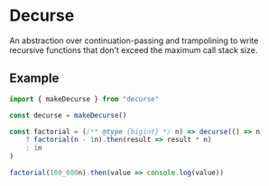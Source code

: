 # Decurse
An abstraction over continuation-passing and trampolining to write recursive functions that don't exceed the maximum call stack size.

## Example
```js
import { makeDecurse } from "decurse"

const decurse = makeDecurse()

const factorial = (/** @type {bigint} */ n) => decurse(() => n
	? factorial(n - 1n).then(result => result * n)
	: 1n
)

factorial(100_000n).then(value => console.log(value))
```
